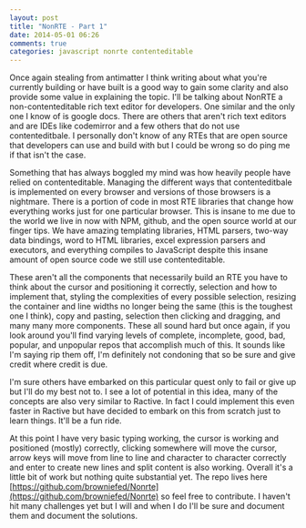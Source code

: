 ```yaml
---
layout: post
title: "NonRTE - Part 1"
date: 2014-05-01 06:26
comments: true
categories: javascript nonrte contenteditable
---
```


Once again stealing from antimatter I think writing about what you're currently building or have built is a good way to gain some clarity and also provide some value in explaining the topic. I'll be talking about NonRTE a non-contenteditable rich text editor for developers. One similar and the only one I know of is google docs. There are others that aren't rich text editors and are IDEs like codemirror and a few others that do not use contenteditbale. I personally don't know of any RTEs that are open source that developers can use and build with but I could be wrong so do ping me if that isn't the case.

Something that has always boggled my mind was how heavily people have relied on contenteditable. Managing the different ways that contenteditbale is implemented on every browser and versions of those browsers is a nightmare. There is a portion of code in most RTE libraries that change how everything works just for one particular browser. This is insane to me due to the world we live in now with NPM, github, and the open source world at our finger tips. We have amazing templating libraries, HTML parsers, two-way data bindings, word to HTML libraries, excel expression parsers and executors, and everything compiles to JavaScript despite this insane amount of open source code we still use contenteditable.

These aren't all the components that necessarily build an RTE you have to think about the cursor and positioning it correctly, selection and how to implement that, styling the complexities of every possible selection, resizing the container and line widths no longer being the same (this is the toughest one I think), copy and pasting, selection then clicking and dragging, and many many more components. These all sound hard but once again, if you look around you'll find varying levels of complete, incomplete, good, bad, popular, and unpopular repos that accomplish much of this. It sounds like I'm saying rip them off, I'm definitely not condoning that so be sure and give credit where credit is due.

I'm sure others have embarked on this particular quest only to fail or give up but I'll do my best not to. I see a lot of potential in this idea, many of the concepts are also very similar to Ractive. In fact I could implement this even faster in Ractive but have decided to embark on this from scratch just to learn things. It'll be a fun ride. 

At this point I have very basic typing working, the cursor is working and positioned (mostly) correctly, clicking somewhere will move the cursor, arrow keys will move from line to line and character to character correctly and enter to create new lines and split content is also working. Overall it's a little bit of work but nothing quite substantial yet. The repo lives here [https://github.com/browniefed/Nonrte](https://github.com/browniefed/Nonrte) so feel free to contribute. I haven't hit many challenges yet but I will and when I do I'll be sure and document them and document the solutions.